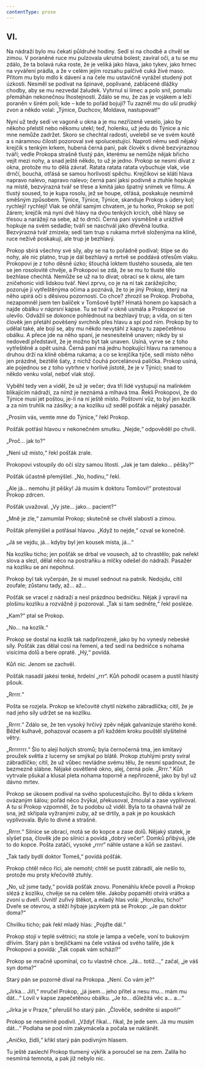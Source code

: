 ```yaml
---
contentType: prose
---
```


## VI.

Na nádraží bylo mu čekati půldruhé hodiny. Sedl si na chodbě a chvěl se zimou. V poraněné ruce mu pulzovala ukrutná bolest; zavíral oči, a tu se mu zdálo, že ta bolavá ruka roste, že je veliká jako hlava, jako tykev, jako hrnec na vyváření prádla, a že v celém jejím rozsahu palčivě cuká živé maso. Přitom mu bylo mdlo k dávení a na čele mu ustavičně vyrážel studený pot úzkosti. Nesměl se podívat na špinavé, poplivané, zablácené dlážky chodby, aby se mu nezvedal žaludek. Vyhrnul si límec a polo snil, pomalu přemáhán nekonečnou lhostejností. Zdálo se mu, že zas je vojákem a leží poraněn v širém poli; kde – kde to pořád bojují? Tu zazněl mu do uší prudký zvon a někdo volal: „Týnice, Duchcov, Moldava, nastupovat!“

Nyní už tedy sedí ve vagoně u okna a je mu nezřízeně veselo, jako by někoho přelstil nebo někomu utekl; teď, holenku, už jedu do Týnice a nic mne nemůže zadržet. Skoro se chechtal radostí, uvelebil se ve svém koutě a s náramnou čilostí pozoroval své spolucestující. Naproti němu sedí nějaký krejčík s tenkým krkem, hubená černá paní, pak člověk s divně bezvýraznou tváří; vedle Prokopa strašně tlustý pán, kterému se nemůže nějak břicho vejít mezi nohy, a snad ještě někdo, to už je jedno. Prokop se nesmí dívat z okna, protože mu to dělá závrať. Ratata ratata ratata vybuchuje vlak, vše drnčí, bouchá, otřásá se samou horlivostí spěchu. Krejčíkovi se klátí hlava napravo nalevo, napravo nalevo; černá paní jaksi podivně a ztuhle hopkuje na místě, bezvýrazná tvář se třese a kmitá jako špatný snímek ve filmu. A tlustý soused, to je kupa rosolu, jež se houpe, otřásá, poskakuje nesmírně směšným způsobem. Týnice, Týnice, Týnice, skanduje Prokop s údery kol; rychleji! rychleji! Vlak se ohřál samým chvatem, je tu horko, Prokop se potí žárem; krejčík má nyní dvě hlavy na dvou tenkých krcích, obě hlavy se třesou a narážejí na sebe, až to drnčí. Černá paní výsměšně a urážlivě hopkuje na svém sedadle; tváří se naschvál jako dřevěná loutka. Bezvýrazná tvář zmizela; sedí tam trup s rukama mrtvě složenýma na klíně, ruce neživě poskakují, ale trup je bezhlavý.

Prokop sbírá všechny své síly, aby se na to pořádně podíval; štípe se do nohy, ale nic platno, trup je dál bezhlavý a mrtvě se poddává otřesům vlaku. Prokopovi je z toho děsně úzko; šťouchá loktem tlustého souseda, ale ten se jen rosolovitě chvěje, a Prokopovi se zdá, že se mu to tlusté tělo bezhlase chechtá. Nemůže se už na to dívat; obrací se k oknu, ale tam zničehonic vidí lidskou tvář. Neví zprvu, co je na ní tak zarážejícího; pozoruje ji vytřeštěnýma očima a poznává, že to je jiný Prokop, který na něho upírá oči s děsivou pozorností. Co chce? zhrozil se Prokop. Proboha, nezapomněl jsem ten balíček v Tomšově bytě? Hmatá honem po kapsách a najde obálku v náprsní kapse. Tu se tvář v okně usmála a Prokopovi se ulevilo. Odvážil se dokonce pohlédnout na bezhlavý trup; a vida, on si ten člověk jen přetáhl pověšený svrchník přes hlavu a spí pod ním. Prokop by to udělal také, ale bojí se, aby mu někdo nevytáhl z kapsy tu zapečetěnou obálku. A přece jde na něho spaní, je nesnesitelně unaven; nikdy by si nedovedl představit, že je možno být tak unaven. Usíná, vyrve se z toho vytřeštěně a opět usíná. Černá paní má jednu hopkující hlavu na ramenou a druhou drží na klíně oběma rukama; a co se krejčíka týče, sedí místo něho jen prázdné, beztělé šaty, z nichž čouhá porcelánová palička. Prokop usíná, ale pojednou se z toho vytrhne v horlivé jistotě, že je v Týnici; snad to někdo venku volal, neboť vlak stojí.

Vyběhl tedy ven a viděl, že už je večer; dva tři lidé vystupují na malinkém blikajícím nádraží, za nímž je neznámá a mlhavá tma. Řekli Prokopovi, že do Týnice musí jet poštou, je-li na ní ještě místo. Poštovní vůz, to byl jen kozlík a za ním truhlík na zásilky; a na kozlíku už seděl pošťák a nějaký pasažér.

„Prosím vás, vemte mne do Týnice,“ řekl Prokop.

Pošťák potřásl hlavou v nekonečném smutku. „Nejde,“ odpověděl po chvíli.

„Proč… jak to?“

„Není už místo,“ řekl pošťák zrale.

Prokopovi vstoupily do očí slzy samou lítostí. „Jak je tam daleko… pěšky?“

Pošťák účastně přemýšlel. „No, hodinu,“ řekl.

„Ale já… nemohu jít pěšky! Já musím k doktoru Tomšovi!“ protestoval Prokop zdrcen.

Pošťák uvažoval. „Vy jste… jako… pacient?“

„Mně je zle,“ zamumlal Prokop; skutečně se chvěl slabostí a zimou.

Pošťák přemýšlel a potřásal hlavou. „Když to nejde,“ ozval se konečně.

„Já se vejdu, já… kdyby byl jen kousek místa, já…“

Na kozlíku ticho; jen pošťák se drbal ve vousech, až to chrastělo; pak neřekl slova a slezl, dělal něco na postraňku a mlčky odešel do nádraží. Pasažér na kozlíku se ani nepohnul.

Prokop byl tak vyčerpán, že si musel sednout na patník. Nedojdu, cítil zoufale; zůstanu tady, až… až…

Pošťák se vracel z nádraží a nesl prázdnou bedničku. Nějak ji vpravil na plošinu kozlíku a rozvážně ji pozoroval. „Tak si tam sedněte,“ řekl posléze.

„Kam?“ ptal se Prokop.

„No… na kozlík.“

Prokop se dostal na kozlík tak nadpřirozeně, jako by ho vynesly nebeské síly. Pošťák zas dělal cosi na řemení, a teď sedí na bedničce s nohama visícíma dolů a bere opratě. „Hý,“ povídá.

Kůň nic. Jenom se zachvěl.

Pošťák nasadil jakési tenké, hrdelní „rrr“. Kůň pohodil ocasem a pustil hlasitý pšouk.

„Rrrrr.“

Pošta se rozjela. Prokop se křečovitě chytil nízkého zábradlíčka; cítil, že je nad jeho síly udržet se na kozlíku.

„Rrrrr.“ Zdálo se, že ten vysoký hrčivý zpěv nějak galvanizuje starého koně. Běžel kulhavě, pohazoval ocasem a při každém kroku pouštěl slyšitelné větry.

„Rrrrrrrr.“ Šlo to alejí holých stromů; byla černočerná tma, jen kmitavý proužek světla z lucerny se smýkal po blátě. Prokop ztuhlými prsty svíral zábradlíčko; cítil, že už vůbec nevládne svému tělu, že nesmí spadnout, že bezmezně slábne. Nějaké osvětlené okno, alej, černá pole. „Rrrr.“ Kůň vytrvale pšukal a klusal pleta nohama toporně a nepřirozeně, jako by byl už dávno mrtev.

Prokop se úkosem podíval na svého spolucestujícího. Byl to děda s krkem ovázaným šálou; pořád něco žvýkal, překusoval, žmoulal a zase vyplivoval. A tu si Prokop vzpomněl, že tu podobu už viděl. Byla to ta ohavná tvář ze sna, jež skřípala vyžranými zuby, až se drtily, a pak je po kouskách vyplivovala. Bylo to divné a strašné.

„Rrrrr.“ Silnice se obrací, motá se do kopce a zase dolů. Nějaký statek, je slyšet psa, člověk jde po silnici a povídá „dobrý večer“. Domků přibývá, jde to do kopce. Pošta zatáčí, vysoké „rrrr“ náhle ustane a kůň se zastaví.

„Tak tady bydlí doktor Tomeš,“ povídá pošťák.

Prokop chtěl něco říci, ale nemohl; chtěl se pustit zábradlí, ale nešlo to, protože mu prsty křečovitě ztuhly.

„No, už jsme tady,“ povídá pošťák znovu. Ponenáhlu křeče povolí a Prokop slézá z kozlíku, chvěje se na celém těle. Jakoby popaměti otvírá vrátka a zvoní u dveří. Uvnitř zuřivý štěkot, a mladý hlas volá: „Honzíku, ticho!“ Dveře se otevrou, a stěží hýbaje jazykem ptá se Prokop: „Je pan doktor doma?“

Chvilku ticho; pak řekl mladý hlas: „Pojďte dál.“

Prokop stojí v teplé světnici; na stole je lampa a večeře, voní to bukovým dřívím. Starý pán s brejličkami na čele vstává od svého talíře, jde k Prokopovi a povídá: „Tak copak vám schází?“

Prokop se mračně upomínal, co tu vlastně chce. „Já… totiž…,“ začal, „je váš syn doma?“

Starý pán se pozorně díval na Prokopa. „Není. Co vám je?“

„Jirka… Jiří,“ mručel Prokop, „já jsem… jeho přítel a nesu mu… mám mu dát…“ Lovil v kapse zapečetěnou obálku. „Je to… důležitá věc a… a…“

„Jirka je v Praze,“ přerušil ho starý pán. „Člověče, sedněte si aspoň!“

Prokop se nesmírně podivil. „Vždyť říkal… říkal, že jede sem. Já mu musím dát…“ Podlaha se pod ním zakymácela a počala se naklánět.

„Aničko, židli,“ křikl starý pán podivným hlasem.

Tu ještě zaslechl Prokop tlumený výkřik a poroučel se na zem. Zalila ho nesmírná temnota, a pak již nebylo nic.
